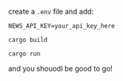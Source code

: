 create a `.env` file and add:

```
NEWS_API_KEY=your_api_key_here
```

`cargo build`

`cargo run`

and you shouodl be good to go!
